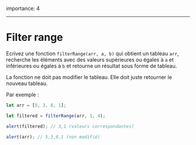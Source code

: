 importance: 4

---

# Filter range

Ecrivez une fonction `filterRange(arr, a, b)` qui obtient un tableau `arr`, recherche les éléments avec des valeurs supérieures ou égales à `a` et inférieures ou égales à `b` et retourne un résultat sous forme de tableau.

La fonction ne doit pas modifier le tableau. Elle doit juste retourner le nouveau tableau.

Par exemple :

```js
let arr = [5, 3, 8, 1];

let filtered = filterRange(arr, 1, 4);

alert(filtered); // 3,1 (valeurs correspondantes)

alert(arr); // 5,3,8,1 (non modifié)
```
